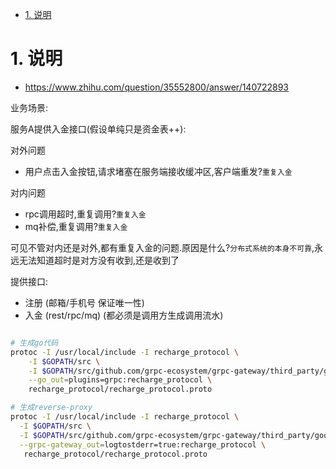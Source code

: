 <!-- TOC -->

- [1. 说明](#1-说明)

<!-- /TOC -->



<a id="markdown-1-说明" name="1-说明"></a>
# 1. 说明

* https://www.zhihu.com/question/35552800/answer/140722893


业务场景: 

服务A提供入金接口(假设单纯只是资金表++):

对外问题
* 用户点击入金按钮,请求堵塞在服务端接收缓冲区,客户端重发?`重复入金`

对内问题
* rpc调用超时,重复调用?`重复入金`
* mq补偿,重复调用?`重复入金`


可见不管对内还是对外,都有重复入金的问题.原因是什么?`分布式系统的本身不可靠`,永远无法知道超时是对方没有收到,还是收到了

提供接口:

* 注册 (邮箱/手机号 保证唯一性)
* 入金 (rest/rpc/mq)  (都必须是调用方生成调用流水)


```bash

# 生成go代码
protoc -I /usr/local/include -I recharge_protocol \
    -I $GOPATH/src \
    -I $GOPATH/src/github.com/grpc-ecosystem/grpc-gateway/third_party/googleapis \
    --go_out=plugins=grpc:recharge_protocol \
    recharge_protocol/recharge_protocol.proto

# 生成reverse-proxy
protoc -I /usr/local/include -I recharge_protocol \
  -I $GOPATH/src \
  -I $GOPATH/src/github.com/grpc-ecosystem/grpc-gateway/third_party/googleapis \
  --grpc-gateway_out=logtostderr=true:recharge_protocol \
   recharge_protocol/recharge_protocol.proto 


```
